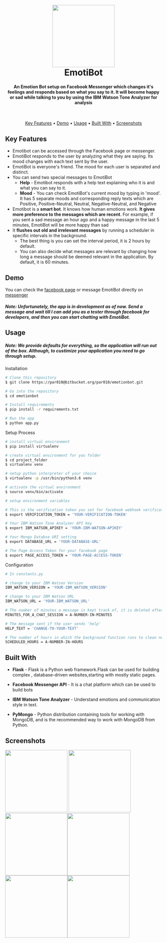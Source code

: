 <h1 align="center">
  <br>
  <a href=" https://www.facebook.com/EmotiBot-343970259597074"><img src=![chat-icon](static/imgages/chat-icon.jpg) width="200"></a>
  <br>
  EmotiBot
  <br>
</h1>

<h4 align="center">An Emotion Bot setup on Facebook Messenger which changes it's feelings and responds based on what you say to it. It will become happy or sad while talking to you by using the IBM Watson Tone Analyzer for analysis</h4>
<br>
<p align="center">
  <a href="#key-features">Key Features</a> •
  <a href="#demo">Demo</a> •
  <a href="#usage">Usage</a> •
  <a href="#built-with">Built With</a> •
  <a href="#screenshots">Screenshots</a>
</p>

## Key Features


* Emotibot can be accessed through the Facebook page or messenger.
* EmotiBot responds to the user by analyzing what they are saying. Its mood changes with each text sent by the user.
* EmotiBot is everyone's friend. The mood for each user is separated and distinct.
* You can send two special messages to EmotiBot
  - **Help** - Emotibot responds with a help text explaining who it is and what you can say to it.
  - **Mood** - You can check EmotiBot's current mood by typing in 'mood'. It has 5 separate moods and corresponding reply texts which are Positive, Positive-Neutral, Neutral, Negative-Neutral, and Negative
* Emotibot is a **smart bot**. It knows how human emotions work. **It gives more preference to the messages which are recent**. For example, if you sent a sad message an hour ago and a happy message in the last 5 minutes, EmotiBot will be more happy than sad
* It **flushes out old and irrelevant messages** by running a scheduler in specific intervals in the background.
  - The best thing is you can set the interval period, it is 2 hours by default.
  - You can also decide what messages are relevant by changing how long a message should be deemed relevant in the application. By default, it is 60 minutes.


## Demo

You can check the [facebook page](https://www.facebook.com/EmotiBot-343970259597074) or message EmotiBot directly on [messenger](http://m.me/343970259597074)

##### Note: Unfortunately, the app is in development as of now. Send a message and wait till I can add you as a tester through facebook for developers, and then you can start chatting with EmotiBot.


## Usage

##### Note: We provide defaults for everything, so the application will run out of the box. Although, to custimize your application you need to go through setup.

Installation

```bash
# Clone this repository
$ git clone https://par010@bitbucket.org/par010/emotionbot.git

# Go into the repository
$ cd emotionbot

# Install requirements
$ pip install -r requirements.txt

# Run the app
$ python app.py
```

Setup Process

```bash
# install virtual environment
$ pip install virtualenv

# create virtual environment for you folder
$ cd project_folder
$ virtualenv venv

# setup python interpreter of your choice
$ virtualenv -p /usr/bin/python3.6 venv

# activate the virtual environment
$ source venv/bin/activate

# setup environment variables

# This is the verification token you set for facebook webhook verification
$ export VERIFICATION_TOKEN = 'YOUR-VERIFICATION-TOKEN'

# Your IBM Watson Tone Analyzer API key
$ export IBM_WATSON_APIKEY = 'YOUR-IBM-WATSON-APIKEY'

# Your Mongo Databse URI setting
$ export DATABASE_URL = 'YOUR-DATABASE-URL'

# The Page Access Token for your facebook page
$ export PAGE_ACCESS_TOKEN = 'YOUR-PAGE-ACCESS-TOKEN'
```

Configuration

```bash
# In constants.py

# change to your IBM Watson Version
IBM_WATSON_VERSION = 'YOUR-IBM_WATSON_VERSION'

# change to your IBM Watson URL
IBM_WATSON_URL = 'YOUR-IBM_WATSON_URL'

# The number of minutes a message is kept track of, it is deleted after it expires
MINUTES_FOR_A_CHAT_SESSION = A-NUMBER-IN-MINUTES

# The message sent if the user sends 'help'
HELP_TEXT = 'CHANGE-TO-YOUR-TEXT'

# The number of hours in which the background function runs to clean needless messages
SCHEDULED_HOURS = A-NUMBER-IN-HOURS


```


## Built With


* **Flask** - Flask is a Python web framework.Flask can be used for building complex , database-driven websites,starting with mostly static pages.

* **Facebook Messenger API** - It is a chat platform which can be used to build bots

* **IBM Watson Tone Analyzer** - Understand emotions and communication style in text.

* **PyMongo** -  Python distribution containing tools for working with MongoDB, and is the recommended way to work with MongoDB from Python.

## Screenshots

<img src=![website_intro](static/imgages/website_intro.png) width="200">
<img src=![phone_notext](static/imgages/phone_notext.png) width="200"><img src=![positive](static/imgages/positive.png) width="200"><img src=![two_negatives](static/imgages/two_negatives.png) width="200"><img src=![help](static/imgages/help.png) width="200"><img src=![Mood](static/imgages/Mood.png) width="200">